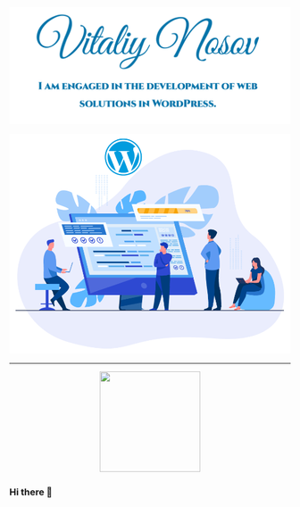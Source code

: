 <p align="center">
    <img src="https://raw.githubusercontent.com/VitaliyNosov/VitaliyNosov/main/image/MyNameLogo2.png">
</p>

<img src="https://raw.githubusercontent.com/VitaliyNosov/VitaliyNosov/main/image/Hire-WordPress-Developer.png" />

<hr>

<p align="center">
    <img width="180" height="180"  src="https://freepngimg.com/thumb/wordpress_logo/5-2-wordpress-logo-free-download-png.png">
</p>

 
### Hi there 👋

<!--
**VitaliyNosov/VitaliyNosov** is a ✨ _special_ ✨ repository because its `README.md` (this file) appears on your GitHub profile.

Here are some ideas to get you started:

- 🔭 I’m currently working on ...
- 🌱 I’m currently learning ...
- 👯 I’m looking to collaborate on ...
- 🤔 I’m looking for help with ...
- 💬 Ask me about ...
- 📫 How to reach me: ...
- 😄 Pronouns: ...
- ⚡ Fun fact: ...
-->
